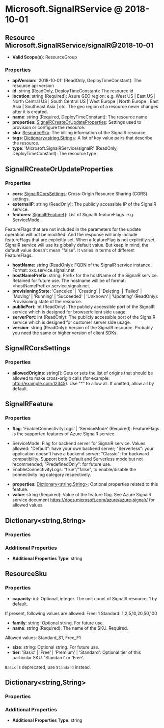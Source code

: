 # Microsoft.SignalRService @ 2018-10-01

## Resource Microsoft.SignalRService/signalR@2018-10-01
* **Valid Scope(s)**: ResourceGroup
### Properties
* **apiVersion**: '2018-10-01' (ReadOnly, DeployTimeConstant): The resource api version
* **id**: string (ReadOnly, DeployTimeConstant): The resource id
* **location**: string (Required): Azure GEO region: e.g. West US | East US | North Central US | South Central US | West Europe | North Europe | East Asia | Southeast Asia | etc.
The geo region of a resource never changes after it is created.
* **name**: string (Required, DeployTimeConstant): The resource name
* **properties**: [SignalRCreateOrUpdateProperties](#signalrcreateorupdateproperties): Settings used to provision or configure the resource.
* **sku**: [ResourceSku](#resourcesku): The billing information of the SignalR resource.
* **tags**: [Dictionary<string,String>](#dictionarystringstring): A list of key value pairs that describe the resource.
* **type**: 'Microsoft.SignalRService/signalR' (ReadOnly, DeployTimeConstant): The resource type

## SignalRCreateOrUpdateProperties
### Properties
* **cors**: [SignalRCorsSettings](#signalrcorssettings): Cross-Origin Resource Sharing (CORS) settings.
* **externalIP**: string (ReadOnly): The publicly accessible IP of the SignalR service.
* **features**: [SignalRFeature](#signalrfeature)[]: List of SignalR featureFlags. e.g. ServiceMode.

FeatureFlags that are not included in the parameters for the update operation will not be modified.
And the response will only include featureFlags that are explicitly set.
When a featureFlag is not explicitly set, SignalR service will use its globally default value.
But keep in mind, the default value doesn't mean "false". It varies in terms of different FeatureFlags.
* **hostName**: string (ReadOnly): FQDN of the SignalR service instance. Format: xxx.service.signalr.net
* **hostNamePrefix**: string: Prefix for the hostName of the SignalR service. Retained for future use.
The hostname will be of format: &lt;hostNamePrefix&gt;.service.signalr.net.
* **provisioningState**: 'Canceled' | 'Creating' | 'Deleting' | 'Failed' | 'Moving' | 'Running' | 'Succeeded' | 'Unknown' | 'Updating' (ReadOnly): Provisioning state of the resource.
* **publicPort**: int (ReadOnly): The publicly accessible port of the SignalR service which is designed for browser/client side usage.
* **serverPort**: int (ReadOnly): The publicly accessible port of the SignalR service which is designed for customer server side usage.
* **version**: string (ReadOnly): Version of the SignalR resource. Probably you need the same or higher version of client SDKs.

## SignalRCorsSettings
### Properties
* **allowedOrigins**: string[]: Gets or sets the list of origins that should be allowed to make cross-origin calls (for example: http://example.com:12345). Use "*" to allow all. If omitted, allow all by default.

## SignalRFeature
### Properties
* **flag**: 'EnableConnectivityLogs' | 'ServiceMode' (Required): FeatureFlags is the supported features of Azure SignalR service.
- ServiceMode: Flag for backend server for SignalR service. Values allowed: "Default": have your own backend server; "Serverless": your application doesn't have a backend server; "Classic": for backward compatibility. Support both Default and Serverless mode but not recommended; "PredefinedOnly": for future use.
- EnableConnectivityLogs: "true"/"false", to enable/disable the connectivity log category respectively.
* **properties**: [Dictionary<string,String>](#dictionarystringstring): Optional properties related to this feature.
* **value**: string (Required): Value of the feature flag. See Azure SignalR service document https://docs.microsoft.com/azure/azure-signalr/ for allowed values.

## Dictionary<string,String>
### Properties
### Additional Properties
* **Additional Properties Type**: string

## ResourceSku
### Properties
* **capacity**: int: Optional, integer. The unit count of SignalR resource. 1 by default.

If present, following values are allowed:
    Free: 1
    Standard: 1,2,5,10,20,50,100
* **family**: string: Optional string. For future use.
* **name**: string (Required): The name of the SKU. Required.

Allowed values: Standard_S1, Free_F1
* **size**: string: Optional string. For future use.
* **tier**: 'Basic' | 'Free' | 'Premium' | 'Standard': Optional tier of this particular SKU. 'Standard' or 'Free'.

`Basic` is deprecated, use `Standard` instead.

## Dictionary<string,String>
### Properties
### Additional Properties
* **Additional Properties Type**: string

